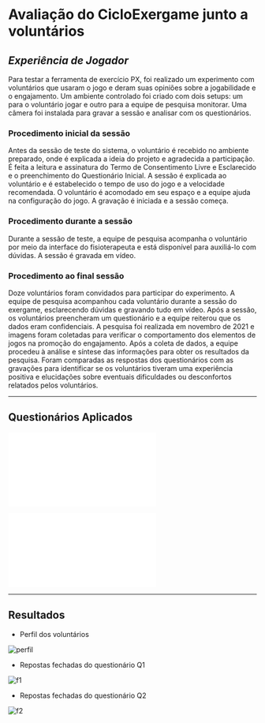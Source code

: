 # Avaliação do CicloExergame junto a voluntários

## _Experiência de Jogador_

Para testar a ferramenta de exercício PX, foi realizado um experimento com voluntários que usaram o jogo e deram suas opiniões sobre a jogabilidade e o engajamento. Um ambiente controlado foi criado com dois setups: um para o voluntário jogar e outro para a equipe de pesquisa monitorar. Uma câmera foi instalada para gravar a sessão e analisar com os questionários.
 

### Procedimento inicial da sessão

Antes da sessão de teste do sistema, o voluntário é recebido no ambiente preparado, onde é explicada a ideia do projeto e agradecida a participação. É feita a leitura e assinatura do Termo de Consentimento Livre e Esclarecido e o preenchimento do Questionário Inicial. A sessão é explicada ao voluntário e é estabelecido o tempo de uso do jogo e a velocidade recomendada. O voluntário é acomodado em seu espaço e a equipe ajuda na configuração do jogo. A gravação é iniciada e a sessão começa.

### Procedimento durante a sessão

Durante a sessão de teste, a equipe de pesquisa acompanha o voluntário por meio da interface do fisioterapeuta e está disponível para auxiliá-lo com dúvidas. A sessão é gravada em vídeo.

### Procedimento ao final sessão

Doze voluntários foram convidados para participar do experimento. A equipe de pesquisa acompanhou cada voluntário durante a sessão do exergame, esclarecendo dúvidas e gravando tudo em vídeo. Após a sessão, os voluntários preencheram um questionário e a equipe reiterou que os dados eram confidenciais. A pesquisa foi realizada em novembro de 2021 e imagens foram coletadas para verificar o comportamento dos elementos de jogos na promoção do engajamento. Após a coleta de dados, a equipe procedeu à análise e síntese das informações para obter os resultados da pesquisa. Foram comparadas as respostas dos questionários com as gravações para identificar se os voluntários tiveram uma experiência positiva e elucidações sobre eventuais dificuldades ou desconfortos relatados pelos voluntários. 

---

## Questionários Aplicados

 ![Q1V](/Imagem/v1.pdf)
 
 ![Q1V](/Imagem/v2.pdf)
 
 ---
## Resultados

- Perfil dos voluntários

![perfil](/Imagem/perfil.png)
 
- Repostas fechadas do questionário Q1 

![f1](/Imagem/f1.png)

- Repostas fechadas do questionário Q2
  
![f2](/Imagem/f2.png)